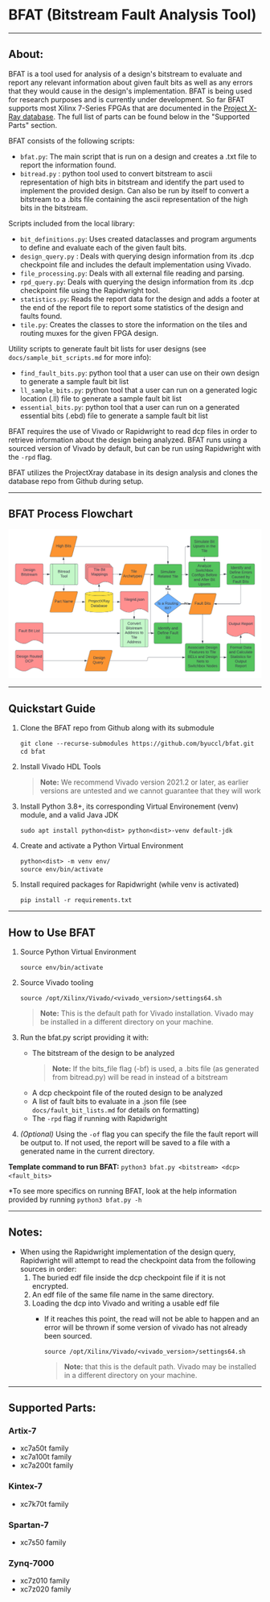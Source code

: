 # BFAT (Bitstream Fault Analysis Tool)

---

## About:

BFAT is a tool used for analysis of a design's bitstream to evaluate and report any relevant information about given fault bits as well as any errors that they would cause in the design's implementation. BFAT is being used for research purposes and is currently under development. So far BFAT supports most Xilinx 7-Series FPGAs that are documented in the [Project X-Ray database](https://github.com/f4pga/prjxray-db). The full list of parts can be found below in the "Supported Parts" section. 

BFAT consists of the following scripts:

- `bfat.py`: The main script that is run on a design and creates a .txt file to report the information found.
- `bitread.py` : python tool used to convert bitstream to ascii representation of high bits in bitstream and identify the part used to implement the provided design. Can also be run by itself to convert a bitstream to a .bits file containing the ascii representation of the high bits in the bitstream.

Scripts included from the local library:

- `bit_definitions.py`: Uses created dataclasses and program arguments to define and evaluate each of the given fault bits.
- `design_query.py` : Deals with querying design information from its .dcp checkpoint file and includes the default implementation using Vivado.
- `file_processing.py`: Deals with all external file reading and parsing.
- `rpd_query.py`: Deals with querying the design information from its .dcp checkpoint file using the Rapidwright tool.
- `statistics.py`: Reads the report data for the design and adds a footer at the end of the report file to report some statistics of the design and faults found.
- `tile.py`: Creates the classes to store the information on the tiles and routing muxes for the given FPGA design.

Utility scripts to generate fault bit lists for user designs (see `docs/sample_bit_scripts.md` for more info):

- `find_fault_bits.py`: python tool that a user can use on their own design to generate a sample fault bit list
- `ll_sample_bits.py`: python tool that a user can run on a generated logic location (.ll) file to generate a sample fault bit list
- `essential_bits.py`: python tool that a user can run on a generated essential bits (.ebd) file to generate a sample fault bit list

BFAT requires the use of Vivado or Rapidwright to read dcp files in order to retrieve information about the design being analyzed. BFAT runs using a sourced version of Vivado by default, but can be run using Rapidwright with the `-rpd` flag.

BFAT utilizes the ProjectXray database in its design analysis and clones the database repo from Github during setup.

---

## BFAT Process Flowchart
![Image](./bfat_flowchart.png)

---

## Quickstart Guide

1. Clone the BFAT repo from Github along with its submodule
    ```
    git clone --recurse-submodules https://github.com/byuccl/bfat.git
    cd bfat
    ```

2. Install Vivado HDL Tools
    > **Note:** We recommend Vivado version 2021.2 or later, as earlier versions are untested and we cannot guarantee that they will work

3. Install Python 3.8+, its corresponding Virtual Environement (venv) module, and a valid Java JDK
    ```
    sudo apt install python<dist> python<dist>-venv default-jdk
    ```

4. Create and activate a Python Virtual Environment
    ```
    python<dist> -m venv env/
    source env/bin/activate
    ```

5. Install required packages for Rapidwright (while venv is activated)
    ```
    pip install -r requirements.txt
    ```

---

## How to Use BFAT

1. Source Python Virtual Environment
    ```
    source env/bin/activate
    ```

2. Source Vivado tooling
    ```
    source /opt/Xilinx/Vivado/<vivado_version>/settings64.sh
    ```
    > **Note:** This is the default path for Vivado installation. Vivado may be installed in a different directory on your machine.


3. Run the bfat.py script providing it with:
    - The bitstream of the design to be analyzed
        > **Note:** If the bits_file flag (-bf) is used, a .bits file (as generated from bitread.py) will be read in instead of a bitstream
    - A dcp checkpoint file of the routed design to be analyzed
    - A list of fault bits to evaluate in a .json file (see `docs/fault_bit_lists.md` for details on formatting)
    - The `-rpd` flag if running with Rapidwright


4. *(Optional)* Using the `-of` flag you can specify the file the fault report will be output to. If not used, the report will be saved to a file with a generated name in the current directory.

**Template command to run BFAT:**
    ```
    python3 bfat.py <bitstream> <dcp> <fault_bits>
    ```

*To see more specifics on running BFAT, look at the help information provided by running `python3 bfat.py -h`

---

## Notes:

- When using the Rapidwright implementation of the design query, Rapidwright will attempt to read the checkpoint data from the following sources in order:
    1. The buried edf file inside the dcp checkpoint file if it is not encrypted.
    2. An edf file of the same file name in the same directory.
    3. Loading the dcp into Vivado and writing a usable edf file
        - If it reaches this point, the read will not be able to happen and an error will be thrown if some version of vivado has not already been sourced.
                
            ```
            source /opt/Xilinx/Vivado/<vivado_version>/settings64.sh
            ```
            > **Note:** that this is the default path. Vivado may be installed in a different directory on your machine.

---

## Supported Parts:

### Artix-7
- xc7a50t family
- xc7a100t family
- xc7a200t family

### Kintex-7
- xc7k70t family

### Spartan-7
- xc7s50 family

### Zynq-7000
- xc7z010 family
- xc7z020 family
